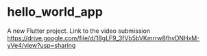 # hello_world_app

A new Flutter project.
Link to the video submission
https://drive.google.com/file/d/18gLF9_3fVb5bVKmrrw8fhvDNHxM-yVe4/view?usp=sharing